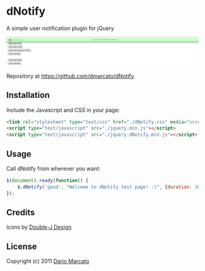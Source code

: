 # dNotify

A simple user notification plugin for jQuery

![Screenshot](https://github.com/dmarcato/dNotify/raw/master/dNotify_screen.png)

Repository at <https://github.com/dmarcato/dNotify>.

## Installation

Include the Javascript and CSS in your page:

``` html
<link rel="stylesheet" type="text/css" href="./dNotify.css" media="screen" />
<script type="text/javascript" src="./jquery.min.js"></script>
<script type="text/javascript" src="./jquery.dNotify.min.js"></script>
```

## Usage

Call dNotify from wherever you want:

``` javascript
$(document).ready(function() {
	$.dNotify('good', "Welcome to dNotify test page! :)", {duration: 3000});
});
```

## Credits
Icons by [Double-J Design](http://www.doublejdesign.co.uk)

## License
Copyright (c) 2011 [Dario Marcato](http://about.me/dariomarcato)
